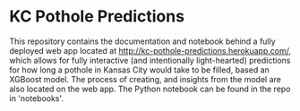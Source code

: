 # KC Pothole Predictions

This repository contains the documentation and notebook behind a fully deployed web app located at http://kc-pothole-predictions.herokuapp.com/, which allows for fully interactive (and intentionally light-hearted) predictions for how long a pothole in Kansas City would take to be filled, based an XGBoost model. The process of creating, and insights from the model are also located on the web app. The Python notebook can be found in the repo in 'notebooks'.

